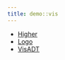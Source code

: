 ```yaml
---
title: demo::vis
---
```



* [Higher](../../../Library/demo/vis/Higher.md)
* [Logo](../../../Library/demo/vis/Logo.md)
* [VisADT](../../../Library/demo/vis/VisADT.md)